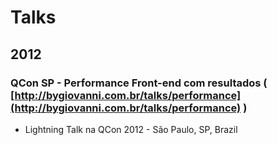 Talks
=====

## 2012

### QCon SP - Performance Front-end com resultados ( [http://bygiovanni.com.br/talks/performance](http://bygiovanni.com.br/talks/performance) )
* Lightning Talk na QCon 2012 - São Paulo, SP, Brazil
